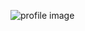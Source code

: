 ![profile image](https://user-images.githubusercontent.com/74425969/99717508-3e0eac80-2a88-11eb-84e5-47f65153b787.jpg)
